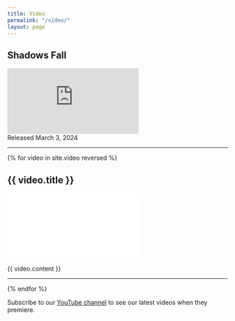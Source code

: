 ```yaml
---
title: Video
permalink: "/video/"
layout: page
---
```


## Shadows Fall
<div class="embed-container">
  <iframe src="https://www.youtube.com/embed/4CVTrpFLMrA" frameborder="0" allowfullscreen></iframe>
</div>
Released March 3, 2024
<hr />

{% for video in site.video reversed %}
<h2>{{ video.title }}</h2>
<div class="embed-container">
  <iframe src="{{ video.link }}" frameborder="0" allowfullscreen></iframe>
</div>
<p>{{ video.content }}</p>
<hr />
{% endfor %}

<p>
  Subscribe to our
  <a href="https://www.youtube.com/channel/UCLIVmEj9o8LI3zCdQ8S3c6Q"
    >YouTube channel</a
  >
  to see our latest videos when they premiere.
</p>
